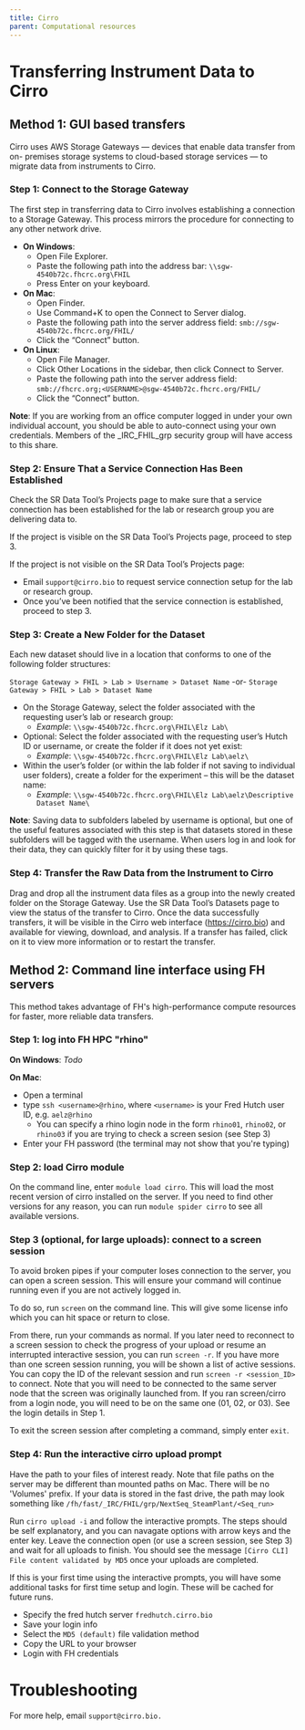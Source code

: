 ```yaml
---
title: Cirro
parent: Computational resources
---
```


# Transferring Instrument Data to Cirro

## Method 1: GUI based transfers

Cirro uses AWS Storage Gateways — devices that enable data transfer from on- premises storage systems to cloud-based storage services — to migrate data from instruments to Cirro.

### Step 1: Connect to the Storage Gateway

The first step in transferring data to Cirro involves establishing a connection to a Storage Gateway. This process mirrors the procedure for connecting to any other network drive.

* **On Windows**:
  * Open File Explorer.
  * Paste the following path into the address bar:
    `\\sgw-4540b72c.fhcrc.org\FHIL`
  * Press Enter on your keyboard.
* **On Mac**:
  * Open Finder.
  * Use Command+K to open the Connect to Server dialog.
  * Paste the following path into the server address field:
    `smb://sgw-4540b72c.fhcrc.org/FHIL/`
  * Click the “Connect” button.
* **On Linux**:
  * Open File Manager.
  * Click Other Locations in the sidebar, then click Connect to Server.
  * Paste the following path into the server address field:
  `smb://fhcrc.org;<USERNAME>@sgw-4540b72c.fhcrc.org/FHIL/`
  * Click the “Connect” button.
  
**Note**: If you are working from an office computer logged in under your own individual account, you should be able to auto-connect using your own credentials.
Members of the _IRC_FHIL_grp security group will have access to this share.

### Step 2: Ensure That a Service Connection Has Been Established

Check the SR Data Tool’s Projects page to make sure that a service connection has been established for the lab or research group you are delivering data to.

If the project is visible on the SR Data Tool’s Projects page, proceed to step 3. 

If the project is not visible on the SR Data Tool’s Projects page:
  * Email `support@cirro.bio` to request service connection setup for the lab or research group.
  * Once you’ve been notified that the service connection is established, proceed to step 3.
    
### Step 3: Create a New Folder for the Dataset

Each new dataset should live in a location that conforms to one of the following folder structures:

`Storage Gateway > FHIL > Lab > Username > Dataset Name`
-or-
`Storage Gateway > FHIL > Lab > Dataset Name`

* On the Storage Gateway, select the folder associated with the requesting user’s lab or research group:
  * *Example*: `\\sgw-4540b72c.fhcrc.org\FHIL\Elz Lab\`
* Optional: Select the folder associated with the requesting user’s Hutch ID or username, or create the folder if it does not yet exist:
  * *Example*: `\\sgw-4540b72c.fhcrc.org\FHIL\Elz Lab\aelz\`
* Within the user’s folder (or within the lab folder if not saving to individual user folders), create a folder for the experiment –
this will be the dataset name:
  * *Example*: `\\sgw-4540b72c.fhcrc.org\FHIL\Elz Lab\aelz\Descriptive Dataset Name\`

**Note**:
Saving data to subfolders labeled by username is optional, but one of the useful features associated with this step is that datasets stored in these subfolders will be tagged with the username. When users log in and look for their data, they can quickly filter for it by using these tags.

### Step 4: Transfer the Raw Data from the Instrument to Cirro

Drag and drop all the instrument data files as a group into the newly created folder on the Storage Gateway.
Use the SR Data Tool’s Datasets page to view the status of the transfer to Cirro. 
Once the data successfully transfers, it will be visible in the Cirro web interface (https://cirro.bio) and available for viewing, download, and analysis.
If a transfer has failed, click on it to view more information or to restart the transfer. 

## Method 2: Command line interface using FH servers

This method takes advantage of FH's high-performance compute resources for faster, more reliable data transfers.

### Step 1: log into FH HPC "rhino"

**On Windows**:
*Todo*
    
**On Mac**:
* Open a terminal
* type `ssh <username>@rhino`, where `<username>` is your Fred Hutch user ID, e.g. `aelz@rhino`
   * You can specify a rhino login node in the form `rhino01`, `rhino02`, or `rhino03` if you are trying to check a screen sesion (see Step 3) 
* Enter your FH password (the terminal may not show that you're typing)

### Step 2: load Cirro module

On the command line, enter `module load cirro`. This will load the most recent version of cirro installed on the server. If you need to find other versions for any reason, you can run `module spider cirro` to see all available versions.

### Step 3 (optional, for large uploads): connect to a screen session

To avoid broken pipes if your computer loses connection to the server, you can open a screen session. This will ensure your command will continue running even if you are not actively logged in.

To do so, run `screen` on the command line. This will give some license info which you can hit space or return to close.

From there, run your commands as normal. If you later need to reconnect to a screen session to check the progress of your upload or resume an interrupted interactive session, you can run `screen -r`. If you have more than one
screen session running, you will be shown a list of active sessions. You can copy the ID of the relevant session and run `screen -r <session_ID>` to connect. Note that you will need to be connected to the same server node that
the screen was originally launched from. If you ran screen/cirro from a login node, you will need to be on the same one (01, 02, or 03). See the login details in Step 1.

To exit the screen session after completing a command, simply enter `exit`.

### Step 4: Run the interactive cirro upload prompt

Have the path to your files of interest ready. Note that file paths on the server may be different than mounted paths on Mac. There will be no 'Volumes' prefix. If your data is stored in the fast drive, the path may look something like
`/fh/fast/_IRC/FHIL/grp/NextSeq_SteamPlant/<Seq_run>`

Run `cirro upload -i` and follow the interactive prompts. The steps should be self explanatory, and you can navagate options with arrow keys and the enter key. Leave the connection open (or use a screen session, see Step 3) and wait
for all uploads to finish. You should see the message `[Cirro CLI] File content validated by MD5` once your uploads are completed.

If this is your first time using the interactive prompts, you will have some additional tasks for first time setup and login. These will be cached for future runs. 
* Specify the fred hutch server `fredhutch.cirro.bio`
* Save your login info
* Select the `MD5 (default)` file validation method
* Copy the URL to your browser
* Login with FH credentials

# Troubleshooting

For more help, email `support@cirro.bio.`
